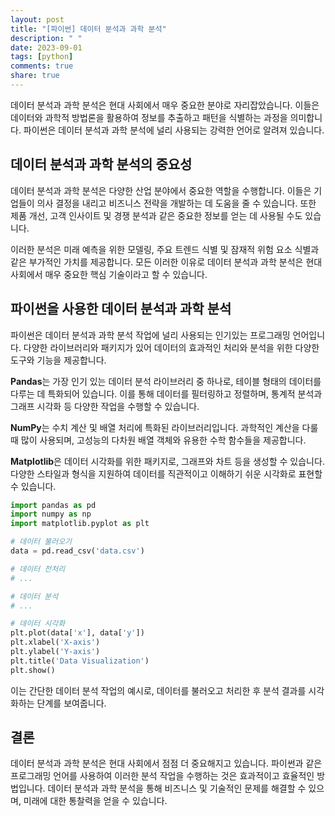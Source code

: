 ```yaml
---
layout: post
title: "[파이썬] 데이터 분석과 과학 분석"
description: " "
date: 2023-09-01
tags: [python]
comments: true
share: true
---
```


데이터 분석과 과학 분석은 현대 사회에서 매우 중요한 분야로 자리잡았습니다. 이들은 데이터와 과학적 방법론을 활용하여 정보를 추출하고 패턴을 식별하는 과정을 의미합니다. 파이썬은 데이터 분석과 과학 분석에 널리 사용되는 강력한 언어로 알려져 있습니다.

## 데이터 분석과 과학 분석의 중요성

데이터 분석과 과학 분석은 다양한 산업 분야에서 중요한 역할을 수행합니다. 이들은 기업들이 의사 결정을 내리고 비즈니스 전략을 개발하는 데 도움을 줄 수 있습니다. 또한 제품 개선, 고객 인사이트 및 경쟁 분석과 같은 중요한 정보를 얻는 데 사용될 수도 있습니다.

이러한 분석은 미래 예측을 위한 모델링, 주요 트렌드 식별 및 잠재적 위험 요소 식별과 같은 부가적인 가치를 제공합니다. 모든 이러한 이유로 데이터 분석과 과학 분석은 현대 사회에서 매우 중요한 핵심 기술이라고 할 수 있습니다.

## 파이썬을 사용한 데이터 분석과 과학 분석

파이썬은 데이터 분석과 과학 분석 작업에 널리 사용되는 인기있는 프로그래밍 언어입니다. 다양한 라이브러리와 패키지가 있어 데이터의 효과적인 처리와 분석을 위한 다양한 도구와 기능을 제공합니다.

**Pandas**는 가장 인기 있는 데이터 분석 라이브러리 중 하나로, 테이블 형태의 데이터를 다루는 데 특화되어 있습니다. 이를 통해 데이터를 필터링하고 정렬하며, 통계적 분석과 그래프 시각화 등 다양한 작업을 수행할 수 있습니다.

**NumPy**는 수치 계산 및 배열 처리에 특화된 라이브러리입니다. 과학적인 계산을 다룰 때 많이 사용되며, 고성능의 다차원 배열 객체와 유용한 수학 함수들을 제공합니다.

**Matplotlib**은 데이터 시각화를 위한 패키지로, 그래프와 차트 등을 생성할 수 있습니다. 다양한 스타일과 형식을 지원하여 데이터를 직관적이고 이해하기 쉬운 시각화로 표현할 수 있습니다.

```python
import pandas as pd
import numpy as np
import matplotlib.pyplot as plt

# 데이터 불러오기
data = pd.read_csv('data.csv')

# 데이터 전처리
# ...

# 데이터 분석
# ...

# 데이터 시각화
plt.plot(data['x'], data['y'])
plt.xlabel('X-axis')
plt.ylabel('Y-axis')
plt.title('Data Visualization')
plt.show()
```

이는 간단한 데이터 분석 작업의 예시로, 데이터를 불러오고 처리한 후 분석 결과를 시각화하는 단계를 보여줍니다.

## 결론

데이터 분석과 과학 분석은 현대 사회에서 점점 더 중요해지고 있습니다. 파이썬과 같은 프로그래밍 언어를 사용하여 이러한 분석 작업을 수행하는 것은 효과적이고 효율적인 방법입니다. 데이터 분석과 과학 분석을 통해 비즈니스 및 기술적인 문제를 해결할 수 있으며, 미래에 대한 통찰력을 얻을 수 있습니다.